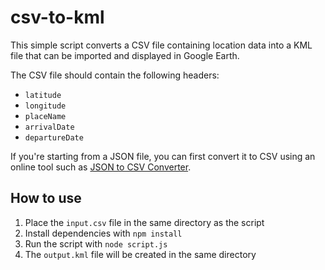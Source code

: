 # csv-to-kml

This simple script converts a CSV file containing location data into a KML file that can be imported and displayed in Google Earth.

The CSV file should contain the following headers:
- `latitude`
- `longitude`
- `placeName`
- `arrivalDate`
- `departureDate`

If you're starting from a JSON file, you can first convert it to CSV using an online tool such as [JSON to CSV Converter](https://konklone.io/json/).

## How to use

1. Place the `input.csv` file in the same directory as the script
2. Install dependencies with `npm install`
3. Run the script with `node script.js`
4. The `output.kml` file will be created in the same directory
